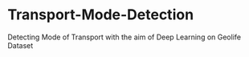 # Transport-Mode-Detection
Detecting Mode of Transport with the aim of Deep Learning on Geolife Dataset
